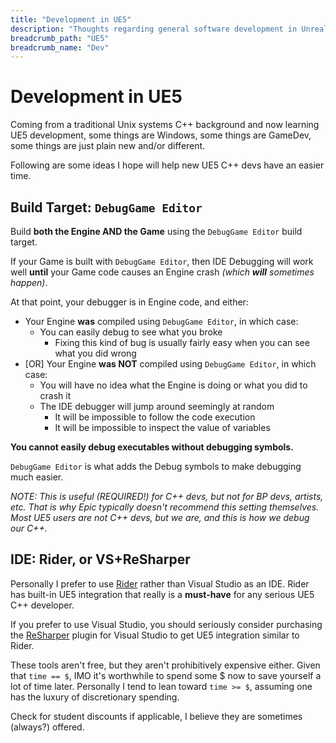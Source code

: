 ```yaml
---
title: "Development in UE5"
description: "Thoughts regarding general software development in Unreal Engine 5"
breadcrumb_path: "UE5"
breadcrumb_name: "Dev"
---
```


# Development in UE5

Coming from a traditional Unix systems C++ background and now learning UE5 development,
some things are Windows, some things are GameDev,
some things are just plain new and/or different.

Following are some ideas I hope will help new UE5 C++ devs have an easier time.


## Build Target: `DebugGame Editor`

Build **both the Engine AND the Game** using the `DebugGame Editor` build target.

If your Game is built with `DebugGame Editor`, then IDE Debugging will work well
**until** your Game code causes an Engine crash *(which **will** sometimes happen)*.

At that point, your debugger is in Engine code, and either:

- Your Engine **was** compiled using `DebugGame Editor`, in which case:
  - You can easily debug to see what you broke
    - Fixing this kind of bug is usually fairly easy when you can see what you did wrong
- [OR] Your Engine **was NOT** compiled using `DebugGame Editor`, in which case:
  - You will have no idea what the Engine is doing or what you did to crash it
  - The IDE debugger will jump around seemingly at random
    - It will be impossible to follow the code execution
    - It will be impossible to inspect the value of variables

**You cannot easily debug executables without debugging symbols.**

`DebugGame Editor` is what adds the Debug symbols to make debugging much easier.

*NOTE: This is useful (REQUIRED!) for C++ devs, but not for BP devs, artists, etc.
That is why Epic typically doesn't recommend this setting themselves.
Most UE5 users are not C++ devs, but we are, and this is how we debug our C++.*


## IDE: Rider, or VS+ReSharper

Personally I prefer to use
[Rider](https://www.jetbrains.com/rider/)
rather than Visual Studio as an IDE.  Rider has built-in UE5 integration
that really is a **must-have** for any serious UE5 C++ developer.

If you prefer to use Visual Studio, you should seriously consider purchasing the
[ReSharper](https://www.jetbrains.com/lp/resharper-cpp-unreal-engine/)
plugin for Visual Studio to get UE5 integration similar to Rider.

These tools aren't free, but they aren't prohibitively expensive either.
Given that `time == $`, IMO it's worthwhile to
spend some $ now to save yourself a lot of time later.
Personally I tend to lean toward `time >= $`,
assuming one has the luxury of discretionary spending.

Check for student discounts if applicable, I believe they are sometimes (always?) offered.
